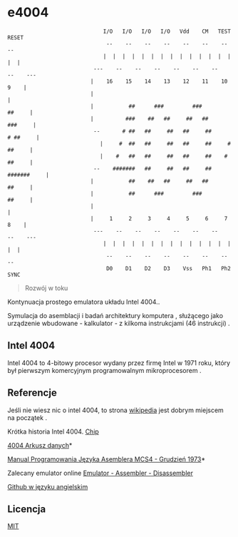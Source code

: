 # e4004
```
                              I/O   I/O   I/O   I/O   Vdd    CM   TEST  RESET
                               --    --    --    --    --    --    --    --
                              |  |  |  |  |  |  |  |  |  |  |  |  |  |  |  |
                           ---    --    --    --    --    --    --    --    ---
                          |    16    15    14    13    12    11    10     9    |
                          |                                                    |
                          |           ##      ###         ###           ##     |
                          |          ###    ##   ##     ##   ##        ###     |
                           --       # ##   ##     ##   ##     ##      # ##     |
                             |     #  ##   ##     ##   ##     ##     #  ##     |
                             |    #   ##   ##     ##   ##     ##    #   ##     |
                           --    #######   ##     ##   ##     ##   #######     |
                          |           ##    ##   ##     ##   ##         ##     |
                          |           ##      ###         ###           ##     |
                          |                                                    |
                          |     1     2     3     4     5     6     7     8    |
                           ---    --    --    --    --    --    --    --    ---
                              |  |  |  |  |  |  |  |  |  |  |  |  |  |  |  |
                               --    --    --    --    --    --    --    --
                               D0    D1    D2    D3    Vss   Ph1   Ph2  SYNC
```

>  Rozwój w toku

Kontynuacja prostego emulatora układu Intel 4004..

Symulacja do asemblacji i badań architektury komputera , służącego jako urządzenie wbudowane - kalkulator - z kilkoma instrukcjami (46 instrukcji) .

## Intel 4004

Intel 4004 to 4-bitowy procesor wydany przez firmę Intel w 1971 roku, który był pierwszym komercyjnym programowalnym mikroprocesorem .


## Referencje

Jeśli nie wiesz nic o intel 4004, to strona [wikipedia](https://pl.wikipedia.org/wiki/Intel_4004)  jest dobrym miejscem na początek .

Krótka historia Intel 4004. [Chip](https://www.intel.com/content/www/us/en/history/museum-story-of-intel-4004.html)

[4004 Arkusz danych](https://datasheet4u.com/datasheet-pdf/Intel/4004/pdf.php?id=787753)*

[Manual Programowania Języka Asemblera MCS4 - Grudzień 1973](http://www.nj7p.org/Manuals/PDFs/Intel/MCS-4_ALPM_Dec73.pdf)*

Zalecany emulator online [Emulator - Assembler - Disassembler](http://e4004.szyc.org/)

[Github w języku angielskim](https://github.com/lpg2709/emulator-Intel-4004)

## Licencja

[MIT](./LICENSE)
